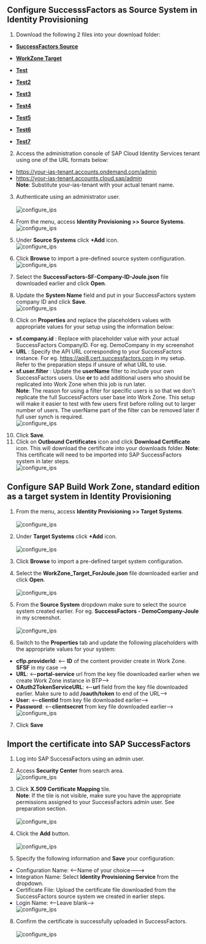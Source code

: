 ## **Configure SuccesssFactors as Source System in Identity Provisioning**


1. Download the following 2 files into your download folder:
  * [**SuccessFactors Source**](/configure_identity_provisioning/files/SuccessFactors-SF-Company-ID-Joule.json ':ignore :target=_self')
  * [**WorkZone Target**](/configure_identity_provisioning/files/WorkZone_Target_ForJoule.json)
  * [**Test**](configure_identity_provisioning/files/WorkZone_Target_ForJoule.json)
  * [**Test2**](https://github.com/hjudgesac/joule_integration_sfsf_public/blob/883580686f073d870fd0917eeec12f5206b4eaa6/configure_identity_provisioning/files/WorkZone_Target_ForJoule.json)
  * [**Test3**](https://raw.github.com/hjudgesac/joule_integration_sfsf_public/blob/883580686f073d870fd0917eeec12f5206b4eaa6/configure_identity_provisioning/files/WorkZone_Target_ForJoule.json)
  * [**Test4**](https://github.com/hjudgesac/joule_integration_sfsf_public/raw/blob/883580686f073d870fd0917eeec12f5206b4eaa6/configure_identity_provisioning/files/WorkZone_Target_ForJoule.json)
  * [**Test5**](https://raw.githubusercontent.com/hjudgesac/joule_integration_sfsf_public/883580686f073d870fd0917eeec12f5206b4eaa6/configure_identity_provisioning/files/WorkZone_Target_ForJoule.json)
  * [**Test6**](https://raw.githubusercontent.com/hjudgesac/joule_integration_sfsf_public/883580686f073d870fd0917eeec12f5206b4eaa6/configure_identity_provisioning/files/WorkZone_Target_ForJoule.json ':ignore :target=_self')

  * [**Test7**](https://github.com/hjudgesac/joule_integration_sfsf_public/raw/883580686f073d870fd0917eeec12f5206b4eaa6/configure_identity_provisioning/files/WorkZone_Target_ForJoule.json)

2. Access the administration console of SAP Cloud Identity Services tenant using one of the URL formats below:
  * https://your-ias-tenant.accounts.ondemand.com/admin
  * https://your-ias-tenant.accounts.cloud.sap/admin              
  **Note**: Substitute your-ias-tenant with your actual tenant name.

3. Authenticate using an administrator user.</br>                
![configure_ips](0-1.jpg)

4. From the menu, access **Identity Provisioning >> Source Systems**.</br>
![configure_ips](2.jpg)

5. Under **Source Systems** click **+Add** icon.</br>
![configure_ips](3.jpg)

6. Click **Browse** to import a pre-defined source system configuration.</br>
![configure_ips](4.jpg)

7. Select the **SuccessFactors-SF-Company-ID-Joule.json** file downloaded earlier and click **Open**.

8. Update the **System Name** field and put in your SuccessFactors system company ID and click **Save**.</br>
![configure_ips](5.jpg)

9. Click on **Properties** and replace the placeholders values with appropriate values for your setup using the information below:
 * **sf.company.id** : Replace with placeholder value with your actual SuccessFactors CompanyID.  For eg. DemoCompany in my screenshot
 * **URL** : Specify the API URL corresponding to your SuccessFactors instance.  For eg. https://api8.cert.successfactors.com in my setup.  Refer to the preparation steps if unsure of what URL to use.
 * **sf.user.filter** : Update the **userName** filter to include your own SuccessFactors users.  Use **or** to add additional users who should be replicated into Work Zone when this job is run later.             
**Note**: The reason for using a filter for specific users is so that we don't replicate the full SuccessFactors user base into Work Zone.  This setup will make it easier to test with few users first before rolling out to larger number of users.  The userName part of the filter can be removed later if full user synch is required.</br>
![configure_ips](6.jpg)

10. Click **Save**.
11. Click on **Outbound  Certificates** icon and click **Download Certificate** icon.  This will download the certificate into your downloads folder.
**Note**: This certificate will need to be imported into SAP SuccessFactors system in later steps.</br>
![configure_ips](6-1.jpg)


## **Configure SAP Build Work Zone, standard edition as a target system in Identity Provisioning**

1. From the menu, access **Identity Provisioning >> Target Systems**.</br>      
![configure_ips](7.jpg)

2. Under **Target Systems** click **+Add** icon.</br>                 
![configure_ips](8.jpg)

3. Click **Browse** to import a pre-defined target system configuration.
4. Select the **WorkZone_Target_ForJoule.json** file downloaded earlier and click **Open**.</br>      
![configure_ips](9.jpg)

5. From the **Source System** dropdown make sure to select the source system created earlier.  For eg. **SuccessFactors - DemoCompany-Joule** in my screenshot.</br>  
![configure_ips](10.jpg)

6. Switch to the **Properties** tab and update the following placeholders with the appropriate values for your system:
 * **cflp.providerId**: <-- **ID** of the content provider create in Work Zone.  **SFSF** in my case -->
 * **URL**: <--**portal-service** url from the key file downloaded earlier when we create Work Zone instance in BTP-->
 * **OAuth2TokenServiceURL**: <--**url** field from the key file downloaded earlier.  Make sure to add **/oauth/token** to end of the URL-->
 * **User**: <--**clientid** from key file downloaded earlier-->
 * **Password**: <--**clientsecret** from key file downloaded earlier--></br>
 ![configure_ips](11.jpg)
 
 7. Click **Save**
 
## **Import the certificate into SAP SuccessFactors**

1. Log into SAP SuccessFactors using an admin user.
2. Access **Security Center** from search area.</br>
![configure_ips](12.jpg)

3. Click **X.509 Certificate Mapping** tile.                       
**Note**: If the tile is not visible, make sure you have the appropriate permissions assigned to your SuccessFactors admin user.  See preparation section.</br>         
![configure_ips](13.jpg)

6. Click the **Add** button.</br>                         
![configure_ips](14.jpg)

7. Specify the following information and **Save** your configuration:
 * Configuration Name: <--Name of your choice--->
 * Integration Name: Select **Identity Provisioning Service** from the dropdown.
 * Certificate File: Upload the certificate file downloaded from the SuccessFactors source system we created in earlier steps.
 * Login Name: <--Leave blank--></br>
![configure_ips](15.jpg)

8. Confirm the certificate is successfully uploaded in SuccessFactors.</br>              
![configure_ips](16.jpg)
